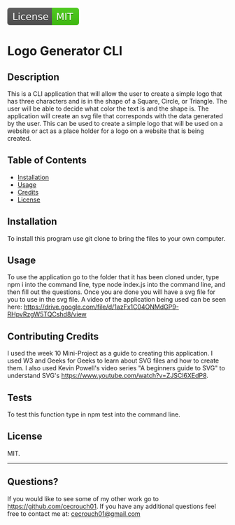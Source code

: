 ![Badge](./assets/badge.svg)
  # Logo Generator CLI

  ## Description
  This is a CLI application that will allow the user to create a simple logo that has three characters and is in the shape of a Square, Circle, or Triangle. The user will be able to decide what color the text is and the shape is. The application will create an svg file that corresponds with the data generated by the user. This can be used to create a simple logo that will be used on a website or act as a place holder for a logo on a website that is being created. 

  ## Table of Contents
  - [Installation](#installation)
  - [Usage](#usage)
  - [Credits](#contributing-credits)
  - [License](#license)

  ## Installation
  To install this program use git clone to bring the files to your own computer. 

  ## Usage
  To use the application go to the folder that it has been cloned under, type npm i into the command line, type node index.js into the command line, and then fill out the questions. Once you are done you will have a svg file for you to use in the svg file. A video of the application being used can be seen here: https://drive.google.com/file/d/1azFx1C04ONMdGP9-RHpvRzgW5TQCshd8/view

  ## Contributing Credits
  I used the week 10 Mini-Project as a guide to creating this application. I used W3 and Geeks for Geeks to learn about SVG files and how to create them. I also used Kevin Powell's video series "A beginners guide to SVG" to understand SVG's https://www.youtube.com/watch?v=ZJSCl6XEdP8. 
      
  ## Tests
  To test this function type in npm test into the command line. 

  ## License

  MIT.
 
  ---
  ## Questions?
  If you would like to see some of my other work go to https://github.com/cecrouch01.
  If you have any additional questions feel free to contact me at: cecrouch01@gmail.com
  